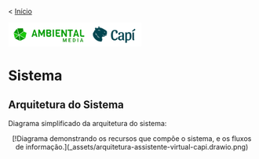 < [Início](/README.md)

<img src="/_assets/Horizontal-colorido.png" alt="Logo da Ambiental Media" style="float:right vertical-align:middle" height="50em"><img src="/_assets/LOGO-FINAL-capi.png" alt="Logo da Capí, um rosto de uma capivara sorrindo" style="float:left vertical-align:middle" height="50em">

# Sistema

## Arquitetura do Sistema

Diagrama simplificado da arquitetura do sistema:

<p align="center">[!Diagrama demonstrando os recursos que compõe o sistema, e os fluxos de informação.](_assets/arquitetura-assistente-virtual-capi.drawio.png)</p>
